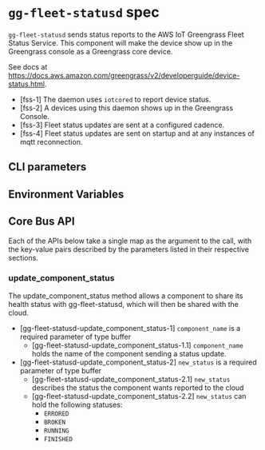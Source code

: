 # `gg-fleet-statusd` spec

`gg-fleet-statusd` sends status reports to the AWS IoT Greengrass Fleet Status
Service. This component will make the device show up in the Greengrass console
as a Greengrass core device.

See docs at
<https://docs.aws.amazon.com/greengrass/v2/developerguide/device-status.html>.

- [fss-1] The daemon uses `iotcored` to report device status.
- [fss-2] A devices using this daemon shows up in the Greengrass Console.
- [fss-3] Fleet status updates are sent at a configured cadence.
- [fss-4] Fleet status updates are sent on startup and at any instances of mqtt
  reconnection.

## CLI parameters

## Environment Variables

## Core Bus API

Each of the APIs below take a single map as the argument to the call, with the
key-value pairs described by the parameters listed in their respective sections.

### update_component_status

The update_component_status method allows a component to share its health status
with gg-fleet-statusd, which will then be shared with the cloud.

- [gg-fleet-statusd-update_component_status-1] `component_name` is a required
  parameter of type buffer
  - [gg-fleet-statusd-update_component_status-1.1] `component_name` holds the
    name of the component sending a status update.
- [gg-fleet-statusd-update_component_status-2] `new_status` is a required
  parameter of type buffer
  - [gg-fleet-statusd-update_component_status-2.1] `new_status` describes the
    status the component wants reported to the cloud
  - [gg-fleet-statusd-update_component_status-2.2] `new_status` can hold the
    following statuses:
    - `ERRORED`
    - `BROKEN`
    - `RUNNING`
    - `FINISHED`

